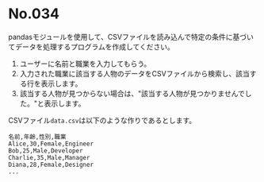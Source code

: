 # No.034

pandasモジュールを使用して、CSVファイルを読み込んで特定の条件に基づいてデータを処理するプログラムを作成してください。

1. ユーザーに名前と職業を入力してもらう。
1. 入力された職業に該当する人物のデータをCSVファイルから検索し、該当する行を表示します。
1. 該当する人物が見つからない場合は、"該当する人物が見つかりませんでした。"と表示します。

CSVファイル`data.csv`は以下のような作りであるとします。

```csv
名前,年齢,性別,職業
Alice,30,Female,Engineer
Bob,25,Male,Developer
Charlie,35,Male,Manager
Diana,28,Female,Designer
...
```
